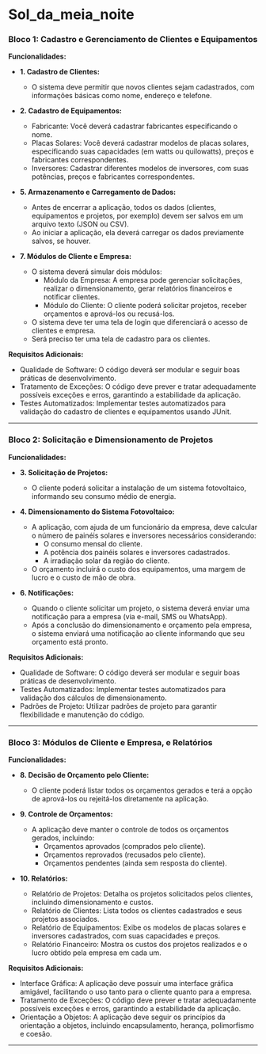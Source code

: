 # Sol_da_meia_noite

### Bloco 1: Cadastro e Gerenciamento de Clientes e Equipamentos

**Funcionalidades:**
- **1. Cadastro de Clientes:**
  - O sistema deve permitir que novos clientes sejam cadastrados, com informações básicas como nome, endereço e telefone.

- **2. Cadastro de Equipamentos:**
  - Fabricante: Você deverá cadastrar fabricantes especificando o nome.
  - Placas Solares: Você deverá cadastrar modelos de placas solares, especificando suas capacidades (em watts ou quilowatts), preços e fabricantes correspondentes.
  - Inversores: Cadastrar diferentes modelos de inversores, com suas potências, preços e fabricantes correspondentes.

- **5. Armazenamento e Carregamento de Dados:**
  - Antes de encerrar a aplicação, todos os dados (clientes, equipamentos e projetos, por exemplo) devem ser salvos em um arquivo texto (JSON ou CSV).
  - Ao iniciar a aplicação, ela deverá carregar os dados previamente salvos, se houver.

- **7. Módulos de Cliente e Empresa:**
  - O sistema deverá simular dois módulos:
    - Módulo da Empresa: A empresa pode gerenciar solicitações, realizar o dimensionamento, gerar relatórios financeiros e notificar clientes.
    - Módulo do Cliente: O cliente poderá solicitar projetos, receber orçamentos e aprová-los ou recusá-los.
  - O sistema deve ter uma tela de login que diferenciará o acesso de clientes e empresa.
  - Será preciso ter uma tela de cadastro para os clientes.

**Requisitos Adicionais:**
- Qualidade de Software: O código deverá ser modular e seguir boas práticas de desenvolvimento.
- Tratamento de Exceções: O código deve prever e tratar adequadamente possíveis exceções e erros, garantindo a estabilidade da aplicação.
- Testes Automatizados: Implementar testes automatizados para validação do cadastro de clientes e equipamentos usando JUnit.

---

### Bloco 2: Solicitação e Dimensionamento de Projetos

**Funcionalidades:**
- **3. Solicitação de Projetos:**
  - O cliente poderá solicitar a instalação de um sistema fotovoltaico, informando seu consumo médio de energia.

- **4. Dimensionamento do Sistema Fotovoltaico:**
  - A aplicação, com ajuda de um funcionário da empresa, deve calcular o número de painéis solares e inversores necessários considerando:
    - O consumo mensal do cliente.
    - A potência dos painéis solares e inversores cadastrados.
    - A irradiação solar da região do cliente.
  - O orçamento incluirá o custo dos equipamentos, uma margem de lucro e o custo de mão de obra.

- **6. Notificações:**
  - Quando o cliente solicitar um projeto, o sistema deverá enviar uma notificação para a empresa (via e-mail, SMS ou WhatsApp).
  - Após a conclusão do dimensionamento e orçamento pela empresa, o sistema enviará uma notificação ao cliente informando que seu orçamento está pronto.

**Requisitos Adicionais:**
- Qualidade de Software: O código deverá ser modular e seguir boas práticas de desenvolvimento.
- Testes Automatizados: Implementar testes automatizados para validação dos cálculos de dimensionamento.
- Padrões de Projeto: Utilizar padrões de projeto para garantir flexibilidade e manutenção do código.

---

### Bloco 3: Módulos de Cliente e Empresa, e Relatórios

**Funcionalidades:**

- **8. Decisão de Orçamento pelo Cliente:**
  - O cliente poderá listar todos os orçamentos gerados e terá a opção de aprová-los ou rejeitá-los diretamente na aplicação.

- **9. Controle de Orçamentos:**
  - A aplicação deve manter o controle de todos os orçamentos gerados, incluindo:
    - Orçamentos aprovados (comprados pelo cliente).
    - Orçamentos reprovados (recusados pelo cliente).
    - Orçamentos pendentes (ainda sem resposta do cliente).

- **10. Relatórios:**
  - Relatório de Projetos: Detalha os projetos solicitados pelos clientes, incluindo dimensionamento e custos.
  - Relatório de Clientes: Lista todos os clientes cadastrados e seus projetos associados.
  - Relatório de Equipamentos: Exibe os modelos de placas solares e inversores cadastrados, com suas capacidades e preços.
  - Relatório Financeiro: Mostra os custos dos projetos realizados e o lucro obtido pela empresa em cada um.

**Requisitos Adicionais:**
- Interface Gráfica: A aplicação deve possuir uma interface gráfica amigável, facilitando o uso tanto para o cliente quanto para a empresa.
- Tratamento de Exceções: O código deve prever e tratar adequadamente possíveis exceções e erros, garantindo a estabilidade da aplicação.
- Orientação a Objetos: A aplicação deve seguir os princípios da orientação a objetos, incluindo encapsulamento, herança, polimorfismo e coesão.

---


